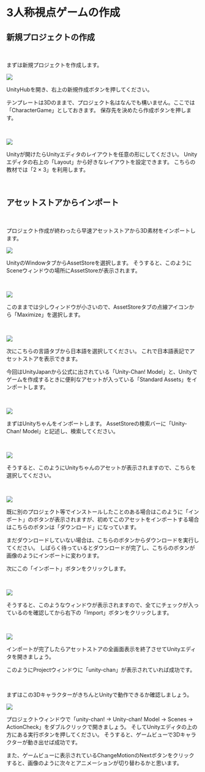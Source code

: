 # 3人称視点ゲームの作成

## 新規プロジェクトの作成

<br>

まずは新規プロジェクトを作成します。

![](img/image1-1.png)

UnityHubを開き、右上の新規作成ボタンを押してください。

テンプレートは3Dのままで、プロジェクト名はなんでも構いません。ここでは「CharacterGame」としておきます。
保存先を決めたら作成ボタンを押します。

<br>

![](img/image1-2.png)

Unityが開けたらUnityエディタのレイアウトを任意の形にしてください。
Unityエディタの右上の「Layout」から好きなレイアウトを設定できます。
こちらの教材では「2 × 3」を利用します。

<br>

## アセットストアからインポート

<br>

プロジェクト作成が終わったら早速アセットストアから3D素材をインポートします。

![](img/image1-3.png)

UnityのWindowタブからAssetStoreを選択します。
そうすると、このようにSceneウィンドウの場所にAssetStoreが表示されます。

<br>

![](img/image1-4.png)

このままでは少しウィンドウが小さいので、AssetStoreタブの点線アイコンから「Maximize」を選択します。

<br>

![](img/image1-5.png)

次にこちらの言語タブから日本語を選択してください。
これで日本語表記でアセットストアを表示できます。

今回はUnityJapanから公式に出されている「Unity-Chan! Model」と、Unityでゲームを作成するときに便利なアセットが入っている「Standard Assets」をインポートします。

<br>

![](img/image1-6.png)

まずはUnityちゃんをインポートします。
AssetStoreの検索バーに「Unity-Chan! Model」と記述し、検索してください。

<br>

![](img/image1-7.png)

そうすると、このようにUnityちゃんのアセットが表示されますので、こちらを選択してください。

<br>

![](img/image1-8.png)

既に別のプロジェクト等でインストールしたことのある場合はこのように「インポート」のボタンが表示されますが、初めてこのアセットをインポートする場合はこちらのボタンは「ダウンロード」になっています。

まだダウンロードしていない場合は、こちらのボタンからダウンロードを実行してください。
しばらく待っているとダウンロードが完了し、こちらのボタンが画像のようにインポートに変わります。

次にこの「インポート」ボタンをクリックします。

<br>

![](img/image1-9.png)

そうすると、このようなウィンドウが表示されますので、全てにチェックが入っているのを確認してから右下の「Import」ボタンをクリックします。

<br>

![](img/image1-10.png)

インポートが完了したらアセットストアの全画面表示を終了させてUnityエディタを開きましょう。

このようにProjectウィンドウに「unity-chan」が表示されていれば成功です。

<br>

まずはこの3DキャラクターがきちんとUnityで動作できるか確認しましょう。

![](img/image1-11.gif)

プロジェクトウィンドウで「unity-chan! -> Unity-chan! Model -> Scenes -> ActionCheck」をダブルクリックで開きましょう。
そしてUnityエディタの上の方にある実行ボタンを押してください。
そうすると、ゲームビューで3Dキャラクターが動き出せば成功です。

また、ゲームビューに表示されているChangeMotionのNextボタンをクリックすると、画像のように次々とアニメーションが切り替わるかと思います。


